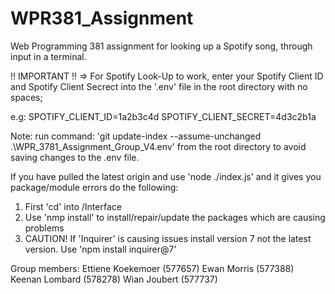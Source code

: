 # WPR381_Assignment
Web Programming 381 assignment for looking up a Spotify song, through input in a terminal.

!! IMPORTANT !! => For Spotify Look-Up to work, enter your Spotify Client ID and Spotify Client Secrect into the '.env' file in the root directory with no spaces;

e.g: SPOTIFY_CLIENT_ID=1a2b3c4d 
     SPOTIFY_CLIENT_SECRET=4d3c2b1a

Note: run command: 'git update-index --assume-unchanged .\WPR_3781_Assignment_Group_V4\.env' from the root directory to avoid saving changes to the .env file.

If you have pulled the latest origin and use 'node ./index.js' and it gives you package/module errors do the following:
1. First 'cd' into /Interface
2. Use 'nmp install' to install/repair/update the packages which are causing problems
3. CAUTION! If 'Inquirer' is causing issues install version 7 not the latest version. Use 'npm install inquirer@7'

Group members:
Ettiene Koekemoer (577657)
Ewan Morris (577388)
Keenan Lombard (578278)
Wian Joubert (577737)